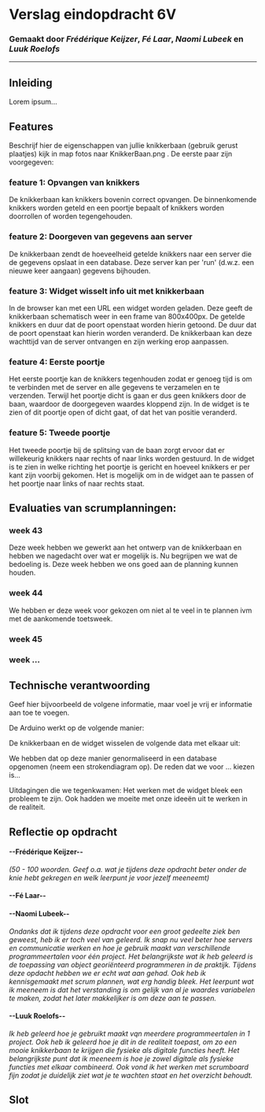 # Verslag eindopdracht 6V
### Gemaakt door *Frédérique Keijzer*, *Fé Laar*, *Naomi Lubeek* en *Luuk Roelofs*

---

## Inleiding
Lorem ipsum...



## Features
Beschrijf hier de eigenschappen van jullie knikkerbaan (gebruik gerust plaatjes) kijk in map fotos naar KnikkerBaan.png . De eerste paar zijn voorgegeven:

### feature 1: Opvangen van knikkers
De knikkerbaan kan knikkers bovenin correct opvangen. De binnenkomende knikkers worden geteld en een poortje bepaalt of knikkers worden doorrollen of worden tegengehouden.

### feature 2: Doorgeven van gegevens aan server
De knikkerbaan zendt de hoeveelheid getelde knikkers naar een server die de gegevens opslaat in een database. Deze server kan per 'run' (d.w.z. een nieuwe keer aangaan) gegevens bijhouden.

### feature 3: Widget wisselt info uit met knikkerbaan
In de browser kan met een URL een widget worden geladen. Deze geeft de knikkerbaan schematisch weer in een frame van 800x400px. De getelde knikkers en duur dat de poort openstaat worden hierin getoond. De duur dat de poort openstaat kan hierin worden veranderd. De knikkerbaan kan deze wachttijd van de server ontvangen en zijn werking erop aanpassen.

### feature 4: Eerste poortje
Het eerste poortje kan de knikkers tegenhouden zodat er genoeg tijd is om te verbinden met de server en alle gegevens te verzamelen en te verzenden. Terwijl het poortje dicht is gaan er dus geen knikkers door de baan, waardoor de doorgegeven waardes kloppend zijn. In de widget is te zien of dit poortje open of dicht gaat, of dat het van positie veranderd.

### feature 5: Tweede poortje
Het tweede poortje bij de splitsing van de baan zorgt ervoor dat er willekeurig knikkers naar rechts of naar links worden gestuurd. In de widget is te zien in welke richting het poortje is gericht en hoeveel knikkers er per kant zijn voorbij gekomen. Het is mogelijk om in de widget aan te passen of het poortje naar links of naar rechts staat. 

## Evaluaties van scrumplanningen:

### week 43
Deze week hebben we gewerkt aan het ontwerp van de knikkerbaan en hebben we nagedacht over wat er mogelijk is.
Nu begrijpen we wat de bedoeling is. Deze week hebben we ons goed aan de planning kunnen houden.

### week 44
We hebben er deze week voor gekozen om niet al te veel in te plannen ivm met de aankomende toetsweek. 

### week 45

### week ...



## Technische verantwoording
Geef hier bijvoorbeeld de volgene informatie, maar voel je vrij er informatie aan toe te voegen.

De Arduino werkt op de volgende manier:

De knikkerbaan en de widget wisselen de volgende data met elkaar uit:

We hebben dat op deze manier genormaliseerd in een database opgenomen (neem een strokendiagram op). De reden dat we voor ... kiezen is...

Uitdagingen die we tegenkwamen: Het werken met de widget bleek een probleem te zijn. Ook hadden we moeite met onze ideeën uit te werken in de realiteit.


## Reflectie op opdracht
#### --Frédérique Keijzer--
*(50 - 100 woorden. Geef o.a. wat je tijdens deze opdracht beter onder de knie hebt gekregen en welk leerpunt je voor jezelf meeneemt)*

#### --Fé Laar--

#### --Naomi Lubeek--
*Ondanks dat ik tijdens deze opdracht voor een groot gedeelte ziek ben geweest, heb ik er toch veel van geleerd. Ik snap nu veel beter hoe servers en communicatie werken en hoe je gebruik maakt van verschillende programmeertalen voor één project. Het belangrijkste wat ik heb geleerd is de toepassing van object georiënteerd programmeren in de praktijk. Tijdens deze opdacht hebben we er echt wat aan gehad. Ook heb ik kennisgemaakt met scrum plannen, wat erg handig bleek. Het leerpunt wat ik meeneem is dat het verstanding is om gelijk van al je waardes variabelen te maken, zodat het later makkelijker is om deze aan te passen.*

#### --Luuk Roelofs--
*Ik heb geleerd hoe je gebruikt maakt vqn meerdere programmeertalen in 1 project. Ook heb ik geleerd hoe je dit in de realiteit toepast, om zo een mooie knikkerbaan te krijgen die fysieke als digitale functies heeft. Het belangrijkste punt dat ik meeneem is hoe je zowel digitale als fysieke functies met elkaar combineerd. Ook vond ik het werken met scrumboard fijn zodat je duidelijk ziet wat je te wachten staat en het overzicht behoudt.*

## Slot
